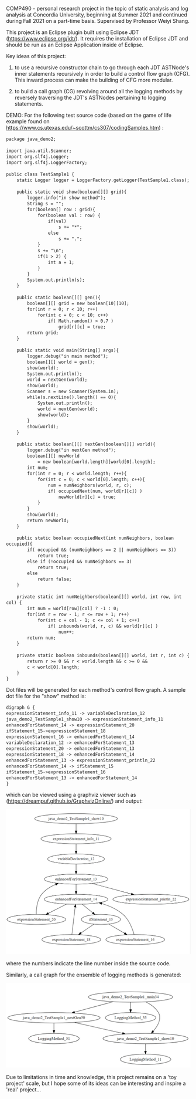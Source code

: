 COMP490 - personal research project in the topic of static analysis and log analysis at Concordia University, beginning at Summer 2021 and continued during Fall 2021 on a part-time basis. Supervised by Professor Weiyi Shang.

This project is an Eclipse plugin built using Eclipse JDT (https://www.eclipse.org/jdt/). It requires the installation of Eclipse JDT and should be run as an Eclipse Application inside of Eclipse. 

Key ideas of this project:
1. to use a recursive constructor chain to go through each JDT ASTNode's inner statements recursively in order to build a control flow graph (CFG). This inward process can make the building of CFG more modular.

2. to build a call graph (CG) revolving around all the logging methods by reversely traversing
the JDT's ASTNodes pertaining to logging statements. 

DEMO:
For the following test source code (based on the game of life example found on https://www.cs.utexas.edu/~scottm/cs307/codingSamples.htm) :

```
package java_demo2;

import java.util.Scanner;
import org.slf4j.Logger;
import org.slf4j.LoggerFactory;

public class TestSample1 {
    static Logger logger = LoggerFactory.getLogger(TestSample1.class);
	
    public static void show(boolean[][] grid){
        logger.info("in show method");
        String s = "";
        for(boolean[] row : grid){
            for(boolean val : row) {
                if(val)
                    s += "*";
                else
                    s += ".";
            }
            s += "\n";
            if(1 > 2) {
            	int a = 1;
            }
        }
        System.out.println(s);
    }
    
    public static boolean[][] gen(){
        boolean[][] grid = new boolean[10][10];
        for(int r = 0; r < 10; r++)
            for(int c = 0; c < 10; c++)
                if( Math.random() > 0.7 )
                    grid[r][c] = true;
        return grid;
    }
    
    public static void main(String[] args){
        logger.debug("in main method");
        boolean[][] world = gen();
        show(world);
        System.out.println();
        world = nextGen(world);
        show(world);
        Scanner s = new Scanner(System.in);
        while(s.nextLine().length() == 0){
            System.out.println();
            world = nextGen(world);
            show(world);
        }
        show(world);
    }
    
    public static boolean[][] nextGen(boolean[][] world){
        logger.debug("in nextGen method");
        boolean[][] newWorld 
            = new boolean[world.length][world[0].length];
        int num;
        for(int r = 0; r < world.length; r++){
            for(int c = 0; c < world[0].length; c++){
                num = numNeighbors(world, r, c);
                if( occupiedNext(num, world[r][c]) ) 
                    newWorld[r][c] = true;
            }
        }
        show(world);
        return newWorld;
    }
    
    public static boolean occupiedNext(int numNeighbors, boolean occupied){
        if( occupied && (numNeighbors == 2 || numNeighbors == 3))
            return true;
        else if (!occupied && numNeighbors == 3)
            return true;
        else
            return false;
    }
    
    private static int numNeighbors(boolean[][] world, int row, int col) {
        int num = world[row][col] ? -1 : 0;
        for(int r = row - 1; r <= row + 1; r++)
            for(int c = col - 1; c <= col + 1; c++)
                if( inbounds(world, r, c) && world[r][c] )
                    num++;
        return num;
    }
    
    private static boolean inbounds(boolean[][] world, int r, int c) {
        return r >= 0 && r < world.length && c >= 0 &&
        c < world[0].length;
    }
}

```
Dot files will be generated for each method's control flow graph. A sample dot file for the "show" method is:

```
digraph G {
expressionStatement_info_11 -> variableDeclaration_12
java_demo2_TestSample1_show10 -> expressionStatement_info_11
enhancedForStatement_14 -> expressionStatement_20
ifStatement_15->expressionStatement_18
expressionStatement_16 -> enhancedForStatement_14
variableDeclaration_12 -> enhancedForStatement_13
expressionStatement_20 -> enhancedForStatement_13
expressionStatement_18 -> enhancedForStatement_14
enhancedForStatement_13 -> expressionStatement_println_22
enhancedForStatement_14 -> ifStatement_15
ifStatement_15->expressionStatement_16
enhancedForStatement_13 -> enhancedForStatement_14
}
```


which can be viewed using a graphviz viewer such as (https://dreampuf.github.io/GraphvizOnline/)
and output:

<img src="Capture1.PNG">

where the numbers indicate the line number inside the source code.

Similarly, a call graph for the ensemble of logging methods is generated:

<img src="Capture2.PNG">

Due to limitations in time and knowledge, this project remains on a 'toy project' scale, but I hope some of its ideas can be interesting and inspire a 'real' project... 



